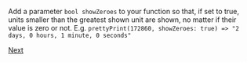 Add a parameter ```bool showZeroes``` to your function so that, if set to true, units smaller than the greatest shown unit are shown, no matter if their value is zero or not. E.g. ```prettyPrint(172860, showZeroes: true) => "2 days, 0 hours, 1 minute, 0 seconds"```

[Next](2.3.md)
